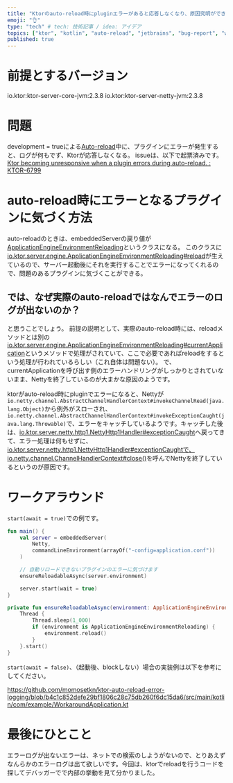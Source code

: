 ```yaml
---
title: "Ktorのauto-reload時にpluginエラーがあると応答しなくなり、原因究明ができない問題のワークアラウンド"
emoji: "👌"
type: "tech" # tech: 技術記事 / idea: アイデア
topics: ["ktor", "kotlin", "auto-reload", "jetbrains", "bug-report", "workaround"]
published: true
---
```


# 前提とするバージョン

io.ktor:ktor-server-core-jvm:2.3.8
io.ktor:ktor-server-netty-jvm:2.3.8

# 問題

development = trueによる[Auto\-reload](https://ktor.io/docs/auto-reload.html)中に、プラグインにエラーが発生すると、ログが何もでず、Ktorが応答しなくなる。
issueは、以下で起票済みです。
[Ktor becoming unresponsive when a plugin errors during auto\-reload\. : KTOR\-6799](https://youtrack.jetbrains.com/issue/KTOR-6799/Ktor-becoming-unresponsive-when-a-plugin-errors-during-auto-reload.)

# auto-reload時にエラーとなるプラグインに気づく方法

auto-reloadのときは、embeddedServerの戻り値が[ApplicationEngineEnvironmentReloading](https://github.com/ktorio/ktor/blob/2.3.8/ktor-server/ktor-server-host-common/jvm/src/io/ktor/server/engine/ApplicationEngineEnvironmentReloading.kt#L32)というクラスになる。
このクラスに[io.ktor.server.engine.ApplicationEngineEnvironmentReloading#reload](https://github.com/ktorio/ktor/blob/2.3.8/ktor-server/ktor-server-host-common/jvm/src/io/ktor/server/engine/ApplicationEngineEnvironmentReloading.kt#L95-L102)が生えているので、サーバー起動後にそれを実行することでエラーになってくれるので、問題のあるプラグインに気づくことができる。

## では、なぜ実際のauto-reloadではなんでエラーのログが出ないのか？

と思うことでしょう。
前提の説明として、実際のauto-reload時には、reloadメソッドとは別の[io.ktor.server.engine.ApplicationEngineEnvironmentReloading#currentApplication](https://github.com/ktorio/ktor/blob/2.3.8/ktor-server/ktor-server-host-common/jvm/src/io/ktor/server/engine/ApplicationEngineEnvironmentReloading.kt#L104-L141)というメソッドで処理がされていて、ここで必要であればreloadをするという処理が行われているらしい（これ自体は問題ない）。
で、currentApplicationを呼び出す側のエラーハンドリングがしっかりとされていないまま、Nettyを終了しているのが大まかな原因のようです。

ktorがauto-reload時にpluginでエラーになると、Nettyが`io.netty.channel.AbstractChannelHandlerContext#invokeChannelRead(java.lang.Object)`から例外がスローされ、`io.netty.channel.AbstractChannelHandlerContext#invokeExceptionCaught(java.lang.Throwable)`で、エラーをキャッチしているようです。キャッチした後は、[io.ktor.server.netty.http1.NettyHttp1Handler#exceptionCaught](https://github.com/ktorio/ktor/blob/2.3.8/ktor-server/ktor-server-netty/jvm/src/io/ktor/server/netty/http1/NettyHttp1Handler.kt#L90)へ戻ってきて、エラー処理は何もせずに、[io.ktor.server.netty.http1.NettyHttp1Handler#exceptionCaughtで、io.netty.channel.ChannelHandlerContext#close()](https://github.com/ktorio/ktor/blob/2.3.8/ktor-server/ktor-server-netty/jvm/src/io/ktor/server/netty/http1/NettyHttp1Handler.kt#L104)を呼んでNettyを終了しているというのが原因です。

# ワークアラウンド

`start(await = true)`での例です。

```kotlin
fun main() {
    val server = embeddedServer(
        Netty,
        commandLineEnvironment(arrayOf("-config=application.conf"))
    )

    // 自動リロードできないプラグインのエラーに気づけます
    ensureReloadableAsync(server.environment)

    server.start(wait = true)
}

private fun ensureReloadableAsync(environment: ApplicationEngineEnvironment) {
    Thread {
        Thread.sleep(1_000)
        if (environment is ApplicationEngineEnvironmentReloading) {
            environment.reload()
        }
    }.start()
}
```

`start(await = false)`、（起動後、blockしない）場合の実装例は以下を参考にしてください。

https://github.com/momosetkn/ktor-auto-reload-error-logging/blob/b4c1c852defe29bf1806c28c75db260f6dc15da6/src/main/kotlin/com/example/WorkaroundApplication.kt

# 最後にひとこと

エラーログが出ないエラーは、ネットでの検索のしようがないので、とりあえずなんらかのエラーログは出て欲しいです。今回は、ktorでreloadを行うコードを探してデバッガーでで内部の挙動を見て分かりました。
